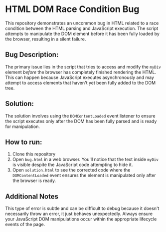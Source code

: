 # HTML DOM Race Condition Bug

This repository demonstrates an uncommon bug in HTML related to a race condition between the HTML parsing and JavaScript execution. The script attempts to manipulate the DOM element before it has been fully loaded by the browser, resulting in a silent failure.

## Bug Description:
The primary issue lies in the script that tries to access and modify the `myDiv` element *before* the browser has completely finished rendering the HTML.  This can happen because JavaScript executes asynchronously and may attempt to access elements that haven't yet been fully added to the DOM tree.

## Solution:
The solution involves using the `DOMContentLoaded` event listener to ensure the script executes only after the DOM has been fully parsed and is ready for manipulation.

## How to run:
1. Clone this repository
2. Open `bug.html` in a web browser. You'll notice that the text inside `myDiv` is visible despite the JavaScript code attempting to hide it.
3. Open `solution.html` to see the corrected code where the `DOMContentLoaded` event ensures the element is manipulated only after the browser is ready.

## Additional Notes
This type of error is subtle and can be difficult to debug because it doesn't necessarily throw an error, it just behaves unexpectedly. Always ensure your JavaScript DOM manipulations occur within the appropriate lifecycle events of the page.